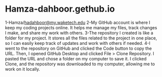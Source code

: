 # Hamza-dahboor.gethub.io
1-Hamza/hadahboor@my.waketech.edu
2-My GitHub account is where I keep my coding projects online. It helps me manage my files, track changes I make, and share my work with others.
3-The repository I created is like a folder for my project. It stores all the files related to the project in one place, so I can easily keep track of updates and work with others if needed.
4-I went to the repository on GitHub and clicked the Code button to copy the URL.
Then, I opened GitHub Desktop and clicked File > Clone Repository.
I pasted the URL and chose a folder on my computer to save it.
I clicked Clone, and the repository was downloaded to my computer, allowing me to work on it locally.
